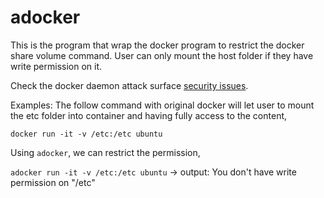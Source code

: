 # adocker
This is the program that wrap the docker program  to restrict the docker share volume command. User can only mount  the host folder if they have write permission on it.

Check the docker daemon attack surface [security issues](https://docs.docker.com/engine/security/security/).

Examples:
The follow command with original docker will let user to mount the etc folder into container and having fully access to the content,

```docker run -it -v /etc:/etc ubuntu```

Using `adocker`, we can restrict the permission,

```adocker run -it -v /etc:/etc ubuntu```
-> output: You don't have write permission on "/etc"
